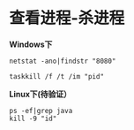 # 查看进程-杀进程
**Windows下**

```
netstat -ano|findstr "8080"

taskkill /f /t /im "pid"
```

**Linux下(待验证）**

```
ps -ef|grep java
kill -9 "id"

```